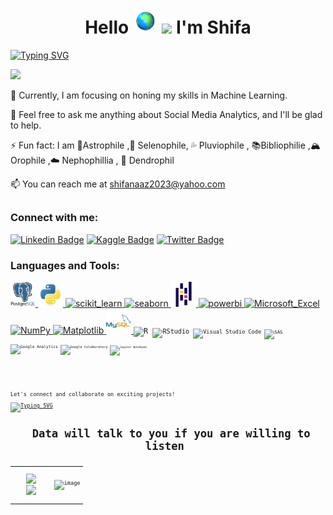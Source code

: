 <h1 align="center"> Hello <img src="https://github.com/soopertramp/soopertramp/blob/main/globe-2.webp" width="40px"> <img src="https://media.tenor.com/Wx9IEmZZXSoAAAAi/hi.gif" width="18px" />  I'm Shifa</h1>

[![Typing SVG](https://readme-typing-svg.demolab.com?font=Fira+Code&duration=3001&pause=3000&color=000000&center=true&vCenter=true&width=1001&height=104&lines=Providing+Data-Driven+Solutions;+A+Litreature+girl+who+is+passionate+about+exploring+the+Data+World)](https://git.io/typing-svg)

<img src="https://komarev.com/ghpvc/?username=Shifanaaz125&color=blue&style=plastic" />
  </td>


🌱 Currently, I am focusing on honing my skills in Machine Learning.

💬 Feel free to ask me anything about Social Media Analytics, and I'll be glad to help.

⚡ Fun fact:  I am 🔭Astrophile ,🌙 Selenophile, 💦 Pluviophile , 📚Bibliophilie ,🏔️Orophile ,☁️ Nephophillia , 🌱 Dendrophil

📫 You can reach me at shifanaaz2023@yahoo.com



 ## <h3 align="left">Connect with me:</h3>

[![Linkedin Badge](https://img.shields.io/badge/-LinkedIn-0e76a8?style=flat-square&logo=Linkedin&logoColor=white)](https://www.linkedin.com/in/shifanaaz/)
[![Kaggle Badge](https://img.shields.io/badge/-Kaggle-20beff?style=flat-square&logo=Kaggle&logoColor=white)](https://www.kaggle.com/shifanaaz125)
[![Twitter Badge](https://img.shields.io/badge/-Twitter-1da1f2?style=flat-square&logo=Twitter&logoColor=white)](https://twitter.com/ShifaNaaz125)



<h3 align="left">Languages and Tools:</h3>
<p align="left"> <a href="https://www.postgresql.org" target="_blank" rel="noreferrer"> <img src="https://raw.githubusercontent.com/devicons/devicon/master/icons/postgresql/postgresql-original-wordmark.svg" alt="postgresql" width="40" height="40"/> </a> <a href="https://www.python.org" target="_blank" rel="noreferrer"> <img src="https://raw.githubusercontent.com/devicons/devicon/master/icons/python/python-original.svg" alt="python" width="40" height="40"/> </a> <a href="https://scikit-learn.org/" target="_blank" rel="noreferrer"> <img src="https://upload.wikimedia.org/wikipedia/commons/0/05/Scikit_learn_logo_small.svg" alt="scikit_learn" width="40" height="40"/> </a> <a href="https://seaborn.pydata.org/" target="_blank" rel="noreferrer"> <img src="https://seaborn.pydata.org/_images/logo-mark-lightbg.svg" alt="seaborn" width="40" height="40"/> </a> <a href="https://pandas.pydata.org/" target="_blank" rel="noreferrer"> <img src="https://raw.githubusercontent.com/devicons/devicon/2ae2a900d2f041da66e950e4d48052658d850630/icons/pandas/pandas-original.svg" alt="pandas" width="40" height="40"/> </a> <a href="https://powerbi.microsoft.com/en-in/" target="_blank" rel="noreferrer"> <img src="https://upload.wikimedia.org/wikipedia/commons/c/cf/New_Power_BI_Logo.svg" alt="powerbi" width="40" height="40"/> </a> <a href="https://www.microsoft.com/en-in/microsoft-365/excel" target="_blank" rel="noreferrer"> <img src="https://upload.wikimedia.org/wikipedia/commons/3/34/Microsoft_Office_Excel_%282019%E2%80%93present%29.svg" alt="Microsoft_Excel" width="40" height="40"/> </a> <a href="https://numpy.org" target="_blank" rel="noreferrer"> <img src="https://upload.wikimedia.org/wikipedia/commons/3/31/NumPy_logo_2020.svg" alt="NumPy" width="40" height="20"/> </a> <a href="https://matplotlib.org" target="_blank" rel="noreferrer"> <img src="https://upload.wikimedia.org/wikipedia/en/5/56/Matplotlib_logo.svg" alt="Matplotlib" width="80" height="20"/> </a> <a href="https://www.mysql.com/" target="_blank" rel="noreferrer"> <img src="https://raw.githubusercontent.com/devicons/devicon/master/icons/mysql/mysql-original-wordmark.svg" alt="mysql" width="40" height="40"/> </a> <code><img height = "30" src ='https://profilinator.rishav.dev/skills-assets/r.svg' alt = 'R'> <code><img height = "30" src='https://upload.wikimedia.org/wikipedia/commons/d/d0/RStudio_logo_flat.svg' alt = 'RStudio'> <code><img height = "30" src='https://upload.wikimedia.org/wikipedia/commons/9/9a/Visual_Studio_Code_1.35_icon.svg' alt = 'Visual Studio Code'> <code><img height = "30" src='https://upload.wikimedia.org/wikipedia/commons/9/97/%E0%A6%B8%E0%A7%8D%E0%A6%AF%E0%A6%BE%E0%A6%B8_%E0%A6%B2%E0%A7%8B%E0%A6%97%E0%A7%8B.png' alt = 'SAS'> <code><img height = "30" src='https://upload.wikimedia.org/wikipedia/commons/8/89/Logo_Google_Analytics.svg' alt = 'Google Analytics'> <code><img height = "30" src='https://upload.wikimedia.org/wikipedia/commons/d/d0/Google_Colaboratory_SVG_Logo.svg' alt = 'Google Colaboratory'> <code><img height = "30" src='https://upload.wikimedia.org/wikipedia/commons/3/38/Jupyter_logo.svg' alt = 'Jupyter Notebook'>
</p> 



<table>
<tr>
  <td width="45%"> 
    <img src="https://github-readme-stats.vercel.app/api?&count_private=true&include_all_commits=true&username=shifanaaz125&custom_title=GitHub+Stats&show_icons=true&theme=radical" />
    <img src="https://github-readme-stats.vercel.app/api/top-langs/?username=shifanaaz125&layout=compact&theme=radical" width="100%" />
    </td>

 <td width="48%"> <img alt="image" align="right"
src="https://github.com/Shifanaaz125/Shifanaaz125/assets/120267469/273423c1-d8fb-4612-af57-235ffebf1d3c"/></td>


Let's connect and collaborate on exciting projects!

[![Typing SVG](https://readme-typing-svg.demolab.com?font=Fira+Code&duration=3001&pause=3000&color=097D7C&center=true&vCenter=true&width=1001&height=104&lines=Data+will+talk+to+you+if+you+are+willing+to+listen)](https://git.io/typing-svg)

<h1 align="center"> Data will talk to you if you are willing to listen </h3>
